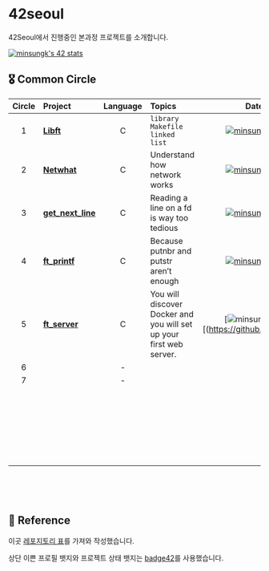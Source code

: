# 42seoul  

42Seoul에서 진행중인 본과정 프로젝트를 소개합니다.  


[![minsungk's 42 stats](https://badge42.herokuapp.com/api/stats/minsungk)](https://github.com/JaeSeoKim/badge42)  

  
    

## 🎖 Common Circle  


| Circle | Project                | Language | Topics                                           | Date of Completion |
| :----: | :--------------------- | :------: | :----------------------------------------------- | :----------------: |
|   1    | [**Libft**](https://github.com/MinsoftK/libft) |    C     | `library` `Makefile` `linked list`               |   [![minsungk's 42Project Score](https://badge42.herokuapp.com/api/project/minsungk/libft)](https://github.com/JaeSeoKim/badge42)    |
|   2    | [**Netwhat**](https://github.com/MinsoftK/netwhat)     |    C     | Understand how network works  |   [![minsungk's 42Project Score](https://badge42.herokuapp.com/api/project/minsungk/netwhat)](https://github.com/JaeSeoKim/badge42) |
|   3    | [**get_next_line**](https://github.com/MinsoftK/get_next_line)   |    C    |  Reading a line on a fd is way too tedious |  [![minsungk's 42Project Score](https://badge42.herokuapp.com/api/project/minsungk/get_next_line)](https://github.com/JaeSeoKim/badge42)    |
|   4    | [**ft_printf**](https://github.com/MinsoftK/ft_printf)  |    C     | Because putnbr and putstr aren’t enough |    [![minsungk's 42Project Score](https://badge42.herokuapp.com/api/project/minsungk/ft_printf)](https://github.com/JaeSeoKim/badge42)     |
|   5    |  [**ft_server**](https://github.com/MinsoftK/ft_server)  |    C     | You will discover Docker and you will set up your first web server. |    [![minsungk's 42Project Score](https://badge42.herokuapp.com/api/project/minsungk/ft_server)[(https://github.com/JaeSeoKim/badge42)     |
|   6    |      |    -    |  |   closed    |
|   7    |      |    -     |                                                  |       closed       |
|        |      |          |                                                  |       closed       |
|        |        |          |                                                  |       closed       |
|        |            |          |                                                  |       closed       |
|        |                |          |                                                  |       closed       |
|        |               |          |                                                  |       closed       |
|        |       |          |                                                  |       closed       |

<br/>
<br/>
<br/>

## 📒 Reference
이곳 [레포지토리 표](https://github.com/365kim/42_cursus)를 가져와 작성했습니다.  

상단 이쁜 프로필 뱃지와 프로젝트 상태 뱃지는 [badge42](https://github.com/JaeSeoKim/badge42)를 사용했습니다.



